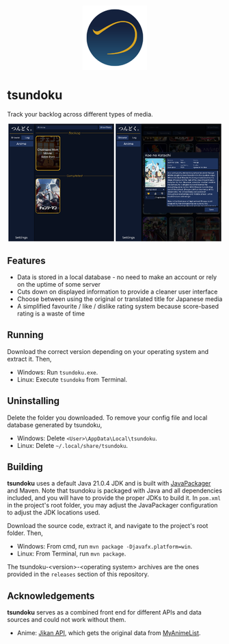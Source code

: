 <p align="center">
    <img src="/src/main/resources/assets/linux/256.png" width="150" height="150" alt="tsundoku icon"/>
</p>

# tsundoku

Track your backlog across different types of media.


<p align="middle">
   <img src="/src/main/resources/assets/github/01.png" width="49%">
   <img src="/src/main/resources/assets/github/02.png" width="49%">
</p>

## Features
* Data is stored in a local database - no need to make an account or rely on the uptime of some server
* Cuts down on displayed information to provide a cleaner user interface
* Choose between using the original or translated title for Japanese media
* A simplified favourite / like / dislike rating system because score-based rating is a waste of time


## Running
Download the correct version depending on your operating system and extract it. Then,
* Windows: Run `tsundoku.exe`.
* Linux: Execute `tsundoku` from Terminal.

## Uninstalling
Delete the folder you downloaded. To remove your config file and local database generated by tsundoku,
* Windows: Delete `<User>\AppData\Local\tsundoku`.
* Linux: Delete `~/.local/share/tsundoku`.

## Building
**tsundoku** uses a default Java 21.0.4 JDK and is built with [JavaPackager](https://github.com/fvarrui/JavaPackager) and Maven. Note that tsundoku is packaged with Java and all dependencies included, and you will have to provide the proper JDKs to build it. In `pom.xml` in the project's root folder, you may adjust the JavaPackager configuration to adjust the JDK locations used.

Download the source code, extract it, and navigate to the project's root folder. Then,
* Windows: From cmd, run `mvn package -Djavafx.platform=win`.
* Linux: From Terminal, run `mvn package`.

The tsundoku-\<version\>-\<operating system\> archives are the ones provided in the `releases` section of this repository.

## Acknowledgements
**tsundoku** serves as a combined front end for different APIs and data sources and could not work without them.
* Anime: [Jikan API](https://jikan.moe/), which gets the original data from [MyAnimeList](https://myanimelist.net/).